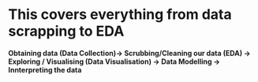 # This covers everything from data scrapping to EDA  <br/>
**Obtaining data (Data Collection)-> Scrubbing/Cleaning our data (EDA) -> Exploring / Visualising (Data Visualisation) -> Data Modelling -> Innterpreting the data**
